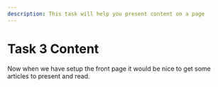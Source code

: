 ```yaml
---
description: This task will help you present content on a page
---
```


# Task 3 Content

Now when we have setup the front page it would be nice to get some articles to present and read.

